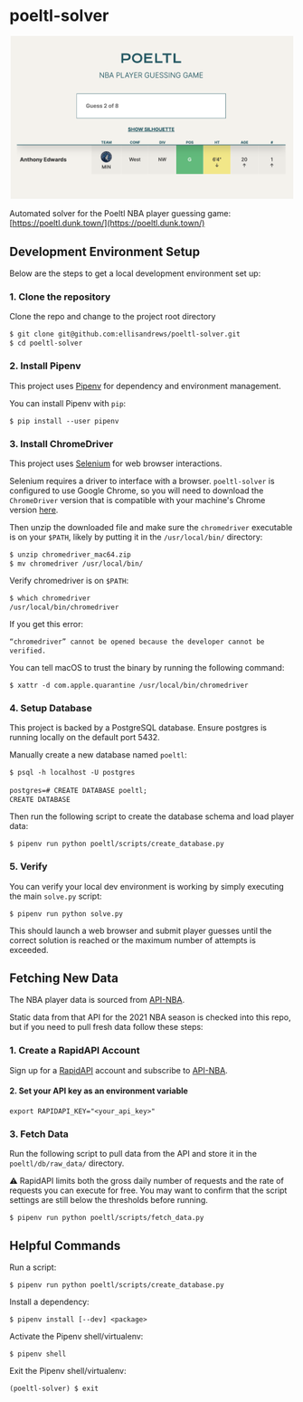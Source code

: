 # poeltl-solver

<p align="center">
  <img src="poeltl_home.png" width="500">
</p>

Automated solver for the Poeltl NBA player guessing game: [https://poeltl.dunk.town/](https://poeltl.dunk.town/)


## Development Environment Setup

Below are the steps to get a local development environment set up:

### 1. Clone the repository

Clone the repo and change to the project root directory

```shell
$ git clone git@github.com:ellisandrews/poeltl-solver.git
$ cd poeltl-solver
```

### 2. Install Pipenv

This project uses [Pipenv](https://pipenv.pypa.io/en/latest/) for dependency and environment management.

You can install Pipenv with `pip`:

```shell
$ pip install --user pipenv
```

### 3. Install ChromeDriver

This project uses [Selenium](https://www.selenium.dev/documentation/) for web browser interactions.

Selenium requires a driver to interface with a browser. `poeltl-solver` is configured to use Google Chrome, so you will need to download the `ChromeDriver` version that is compatible with your machine's Chrome version [here](https://sites.google.com/chromium.org/driver/).

Then unzip the downloaded file and make sure the `chromedriver` executable is on your `$PATH`, likely by putting it in the `/usr/local/bin/` directory:

```shell
$ unzip chromedriver_mac64.zip
$ mv chromedriver /usr/local/bin/
```

Verify chromedriver is on `$PATH`:

```shell
$ which chromedriver
/usr/local/bin/chromedriver
```

If you get this error:

```
“chromedriver” cannot be opened because the developer cannot be verified.
```

You can tell macOS to trust the binary by running the following command:

```shell
$ xattr -d com.apple.quarantine /usr/local/bin/chromedriver
```

### 4. Setup Database

This project is backed by a PostgreSQL database. Ensure postgres is running locally on the default port 5432.

Manually create a new database named `poeltl`:

```shell
$ psql -h localhost -U postgres

postgres=# CREATE DATABASE poeltl;
CREATE DATABASE
```

Then run the following script to create the database schema and load player data:

```shell
$ pipenv run python poeltl/scripts/create_database.py
```

### 5. Verify

You can verify your local dev environment is working by simply executing the main `solve.py` script:

```shell
$ pipenv run python solve.py
```

This should launch a web browser and submit player guesses until the correct solution is reached or the maximum number of attempts is exceeded.


## Fetching New Data

The NBA player data is sourced from [API-NBA](https://api-sports.io/documentation/nba/v2).

Static data from that API for the 2021 NBA season is checked into this repo, but if you need to pull fresh data follow these steps:

### 1. Create a RapidAPI Account

Sign up for a [RapidAPI](https://rapidapi.com/) account and subscribe to [API-NBA](https://rapidapi.com/api-sports/api/api-nba/).

#### 2. Set your API key as an environment variable

```shell
export RAPIDAPI_KEY="<your_api_key>"
```

### 3. Fetch Data

Run the following script to pull data from the API and store it in the `poeltl/db/raw_data/` directory.

:warning: RapidAPI limits both the gross daily number of requests and the rate of requests you can execute for free. You may want to confirm that the script settings are still below the thresholds before running.

```shell
$ pipenv run python poeltl/scripts/fetch_data.py
```

## Helpful Commands

Run a script:

```shell
$ pipenv run python poeltl/scripts/create_database.py
```

Install a dependency:

```shell
$ pipenv install [--dev] <package>
```

Activate the Pipenv shell/virtualenv:

```shell
$ pipenv shell
```

Exit the Pipenv shell/virtualenv:

```shell
(poeltl-solver) $ exit
```
